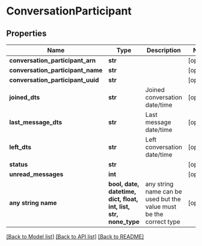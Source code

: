 # ConversationParticipant


## Properties
Name | Type | Description | Notes
------------ | ------------- | ------------- | -------------
**conversation_participant_arn** | **str** |  | [optional] 
**conversation_participant_name** | **str** |  | [optional] 
**conversation_participant_uuid** | **str** |  | [optional] 
**joined_dts** | **str** | Joined conversation date/time | [optional] 
**last_message_dts** | **str** | Last message date/time | [optional] 
**left_dts** | **str** | Left conversation date/time | [optional] 
**status** | **str** |  | [optional] 
**unread_messages** | **int** |  | [optional] 
**any string name** | **bool, date, datetime, dict, float, int, list, str, none_type** | any string name can be used but the value must be the correct type | [optional]

[[Back to Model list]](../README.md#documentation-for-models) [[Back to API list]](../README.md#documentation-for-api-endpoints) [[Back to README]](../README.md)


